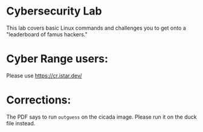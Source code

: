# Cybersecurity Lab

This lab covers basic Linux commands and challenges you to get onto a "leaderboard of famus hackers."

# Cyber Range users:
Please use https://cr.istar.dev/

# Corrections:
The PDF says to run `outguess` on the cicada image. Please run it on the duck file instead.
